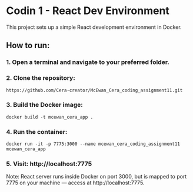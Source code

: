 # Codin 1 - React Dev Environment

This project sets up a simple React development environment in Docker.

## How to run:

### 1. Open a terminal and navigate to your preferred folder.

### 2. Clone the repository:
```
https://github.com/Cera-creator/McEwan_Cera_coding_assignment11.git
```

### 3. Build the Docker image:
```
docker build -t mcewan_cera_app .
```

### 4. Run the container:
```
docker run -it -p 7775:3000 --name mcewan_cera_coding_assignment11 mcewan_cera_app
```

### 5. Visit: http://localhost:7775

Note: React server runs inside Docker on port 3000,
but is mapped to port 7775 on your machine — access at http://localhost:7775.
